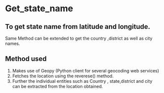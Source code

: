 # Get_state_name
## To get state name from latitude and longitude.<br />
Same Method can be extended to get the country ,district as well as city names.
## Method used
1. Makes use of Geopy (Python client for several geocoding web services)<br />
2. Fetches the location using the reverese() method.<br />
3. Further the individual entities such as Country , state,district and city can be extracted from the location obtained.

